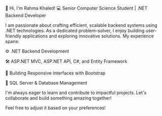👋 Hi, I'm Rahma Khaled!
💻 Senior Computer Science Student | .NET Backend Developer

I am passionate about crafting efficient, scalable backend systems using .NET technologies. As a dedicated problem-solver, I enjoy building user-friendly applications and exploring innovative solutions. My experience spans:

⚙️ .NET Backend Development

🛠️ ASP.NET MVC, ASP.NET APİ, C#, and Entity Framework

🎨 Building Responsive Interfaces with Bootstrap

💾 SQL Server & Database Management

I'm always eager to learn and contribute to impactful projects. Let's collaborate and build something amazing together!

Feel free to adjust it based on your preferences!




